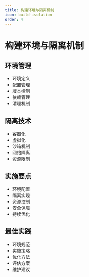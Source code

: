 ```yaml
---
title: 构建环境与隔离机制
icon: build-isolation
order: 4
---
```


# 构建环境与隔离机制

## 环境管理
- 环境定义
- 配置管理
- 版本控制
- 依赖管理
- 清理机制

## 隔离技术
- 容器化
- 虚拟化
- 沙箱机制
- 网络隔离
- 资源限制

## 实施要点
- 环境配置
- 隔离实现
- 资源控制
- 安全保障
- 持续优化

## 最佳实践
- 环境规范
- 实施策略
- 优化方法
- 评估方案
- 维护建议
